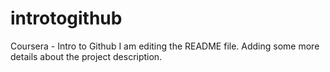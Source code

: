# introtogithub
Coursera - Intro to Github
I am editing the README file. Adding some more details about the project description.
